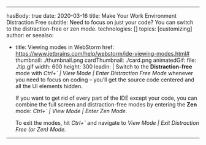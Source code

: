 - - -
hasBody: true date: 2020-03-16 title: Make Your Work Environment Distraction Free subtitle: Need to focus on just your code? You can switch to the distraction-free or zen mode. technologies: [] topics: [customizing] author: er seealso:
- title: Viewing modes in WebStorm href: https://www.jetbrains.com/help/webstorm/ide-viewing-modes.html# thumbnail: ./thumbnail.png cardThumbnail: ./card.png animatedGif: file: ./tip.gif width: 600 height: 300 leadin: | Switch to the **Distraction-free** mode with *Ctrl+` | View Mode | Enter Distraction Free Mode* whenever you need to focus on coding – you’ll get the source code centered and all the UI elements hidden.

  If you want to get rid of every part of the IDE except your code, you can combine the full screen and distraction-free modes by entering the **Zen** mode: *Ctrl+` | View Mode | Enter Zen Mode.*

  To exit the modes, hit *Ctrl+`* and navigate to *View Mode | Exit Distraction Free (or Zen) Mode.*
- - -

